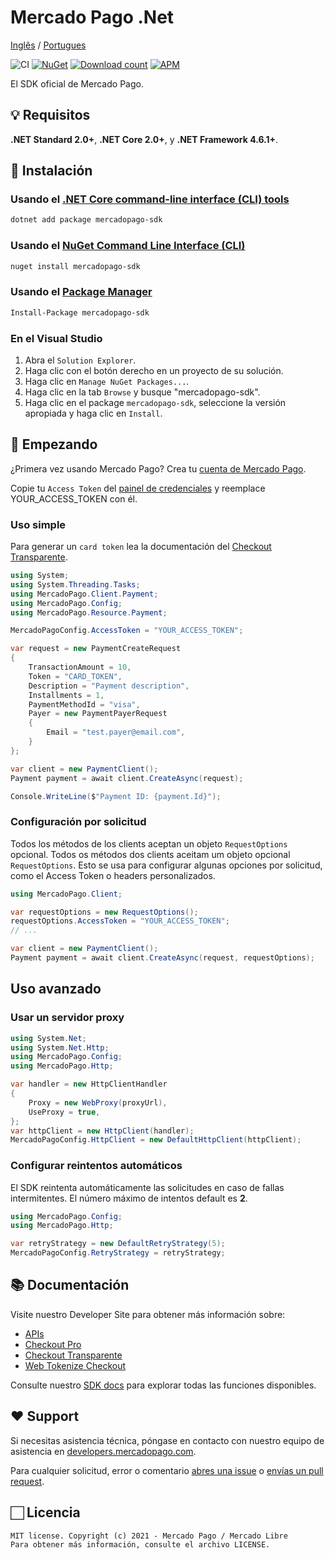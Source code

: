 # Mercado Pago .Net

[Inglês](https://github.com/mercadopago/sdk-dotnet/blob/master/README.md) / [Portugues](https://github.com/mercadopago/sdk-dotnet/blob/master/README.pt.md)

![CI](https://github.com/mercadopago/sdk-dotnet/workflows/CI/badge.svg)
[![NuGet](http://img.shields.io/nuget/v/mercadopago-sdk.svg)](https://www.nuget.org/packages/mercadopago-sdk)
[![Download count](https://img.shields.io/nuget/dt/mercadopago-sdk.svg)](https://www.nuget.org/packages/mercadopago-sdk/)
[![APM](https://img.shields.io/apm/l/vim-mode)](https://github.com/mercadopago/sdk-dotnet)

El SDK oficial de Mercado Pago.

## 💡 Requisitos

**.NET Standard 2.0+**, **.NET Core 2.0+**, y **.NET Framework 4.6.1+**.

## 📲 Instalación

### Usando el [.NET Core command-line interface (CLI) tools](https://docs.microsoft.com/es-es/dotnet/core/tools/)

```bash
dotnet add package mercadopago-sdk
```

### Usando el [NuGet Command Line Interface (CLI)](https://docs.microsoft.com/es-es/nuget/tools/nuget-exe-cli-reference)

```bash
nuget install mercadopago-sdk
```

### Usando el [Package Manager](https://docs.microsoft.com/es-es/nuget/tools/package-manager-console)

```bash
Install-Package mercadopago-sdk
```

### En el Visual Studio

1. Abra el `Solution Explorer`.
2. Haga clic con el botón derecho en un proyecto de su solución.
3. Haga clic en `Manage NuGet Packages...`.
4. Haga clic en la tab `Browse` y busque "mercadopago-sdk".
5. Haga clic en el package `mercadopago-sdk`, seleccione la versión apropiada y haga clic en `Install`.

## 🌟 Empezando

¿Primera vez usando Mercado Pago? Crea tu [cuenta de Mercado Pago](https://www.mercadopago.com).

Copie tu `Access Token` del [painel de credenciales](https://www.mercadopago.com/developers/panel/credentials) y reemplace YOUR_ACCESS_TOKEN con él.

### Uso simple

Para generar un `card token` lea la documentación del [Checkout Transparente](https://www.mercadopago.com/developers/es/guides/online-payments/checkout-api/introduction).

```csharp
using System;
using System.Threading.Tasks;
using MercadoPago.Client.Payment;
using MercadoPago.Config;
using MercadoPago.Resource.Payment;

MercadoPagoConfig.AccessToken = "YOUR_ACCESS_TOKEN";

var request = new PaymentCreateRequest
{
    TransactionAmount = 10,
    Token = "CARD_TOKEN",
    Description = "Payment description",
    Installments = 1,
    PaymentMethodId = "visa",
    Payer = new PaymentPayerRequest
    {
        Email = "test.payer@email.com",
    }
};

var client = new PaymentClient();
Payment payment = await client.CreateAsync(request);

Console.WriteLine($"Payment ID: {payment.Id}");
```

### Configuración por solicitud

Todos los métodos de los clients aceptan un objeto `RequestOptions` opcional.
Todos os métodos dos clients aceitam um objeto opcional `RequestOptions`. Esto se usa para configurar algunas opciones por solicitud, como el Access Token o headers personalizados.

```csharp
using MercadoPago.Client;

var requestOptions = new RequestOptions();
requestOptions.AccessToken = "YOUR_ACCESS_TOKEN";
// ...

var client = new PaymentClient();
Payment payment = await client.CreateAsync(request, requestOptions);

```

## Uso avanzado

### Usar un servidor proxy

```csharp
using System.Net;
using System.Net.Http;
using MercadoPago.Config;
using MercadoPago.Http;

var handler = new HttpClientHandler
{
    Proxy = new WebProxy(proxyUrl),
    UseProxy = true,
};
var httpClient = new HttpClient(handler);
MercadoPagoConfig.HttpClient = new DefaultHttpClient(httpClient);

```

### Configurar reintentos automáticos

El SDK reintenta automáticamente las solicitudes en caso de fallas intermitentes. El número máximo de intentos default es **2**.

```csharp
using MercadoPago.Config;
using MercadoPago.Http;

var retryStrategy = new DefaultRetryStrategy(5);
MercadoPagoConfig.RetryStrategy = retryStrategy;

```

## 📚 Documentación

Visite nuestro Developer Site para obtener más información sobre:
 - [APIs](https://www.mercadopago.com/developers/es/reference)
 - [Checkout Pro](https://www.mercadopago.com/developers/es/guides/online-payments/checkout-pro/introduction)
 - [Checkout Transparente](https://www.mercadopago.com/developers/es/guides/online-payments/checkout-api/introduction)
 - [Web Tokenize Checkout](https://www.mercadopago.com/developers/es/guides/online-payments/web-tokenize-checkout/introduction)

Consulte nuestro [SDK docs](https://mercadopago.github.io/sdk-dotnet/) para explorar todas las funciones disponibles.

## ❤️ Support 

Si necesitas asistencia técnica, póngase en contacto con nuestro equipo de asistencia en [developers.mercadopago.com](https://developers.mercadopago.com).

Para cualquier solicitud, error o comentario [abres una issue](https://github.com/mercadopago/sdk-dotnet/issues/new) o [envías un pull request](https://github.com/mercadopago/sdk-dotnet/pulls).

## 🏻 Licencia 

```
MIT license. Copyright (c) 2021 - Mercado Pago / Mercado Libre 
Para obtener más información, consulte el archivo LICENSE.
```
